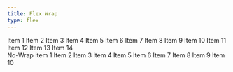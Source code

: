 ```yaml
---
title: Flex Wrap
type: flex
---
```

<div class="flex flex-wrap gap4 m-y4">
	<span>Item 1</span>
	<span>Item 2</span>
	<span>Item 3</span>
	<span>Item 4</span>
	<span>Item 5</span>
	<span>Item 6</span>
	<span>Item 7</span>
	<span>Item 8</span>
	<span>Item 9</span>
	<span>Item 10</span>
	<span>Item 11</span>
	<span>Item 12</span>
	<span>Item 13</span>
	<span>Item 14</span>
</div>

<div class="flex flex-nowrap gap4 m-y4">
	<span>No-Wrap</span>
	<span>Item 1</span>
	<span>Item 2</span>
	<span>Item 3</span>
	<span>Item 4</span>
	<span>Item 5</span>
	<span>Item 6</span>
	<span>Item 7</span>
	<span>Item 8</span>
	<span>Item 9</span>
	<span>Item 10</span>
</div>